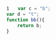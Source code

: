 <style>
	pre {
		counter-reset: sourcecode
	}
	pre code:before {
		content: counter(sourcecode);
		counter-increment: sourcecode;
		padding-right:10px;
		display:inline-block;
		height:10px;
		width:20px;
	}

</style>
<pre id="scriptFile"></pre>

```javascript
var c = "b";
var d = "t";
function bb(){
	return b;
}
```

<script src="./jquery-3.3.1.js"></script>
<script>
//$( "#content" ).load( "/load.html #list" );
$( "#scriptFile" ).load("./sizzle.js", function() {
  var _pre = $("#scriptFile");
  var styled_pre = "<code class='line'>"+(_pre.text().split("\n").filter(Boolean).join("</code>\n<code class='line'>"))+"</code>";
  _pre.html(styled_pre);
  console.log(styled_pre);
});
</script>